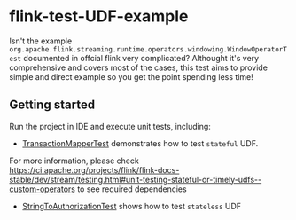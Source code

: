 # flink-test-UDF-example
Isn't the example `org.apache.flink.streaming.runtime.operators.windowing.WindowOperatorTest` documented in offcial flink very complicated? Althought it's very comprehensive and covers most of the cases, this test aims to provide simple and direct example so you get the point spending less time!


## Getting started
Run the project in IDE and execute unit tests, including:

- [TransactionMapperTest](https://github.com/HungUnicorn/flink-test-udf-example/blob/master/src/test/java/org/sendoh/transform/TransactionMapperTest.java)
demonstrates how to test `stateful` UDF.
  
For more information, please check
https://ci.apache.org/projects/flink/flink-docs-stable/dev/stream/testing.html#unit-testing-stateful-or-timely-udfs--custom-operators
to see required dependencies

- [StringToAuthorizationTest](https://github.com/HungUnicorn/flink-test-udf-example/blob/master/src/test/java/org/sendoh/transform/StringToAuthorizationTest.java) shows how to test `stateless` UDF

